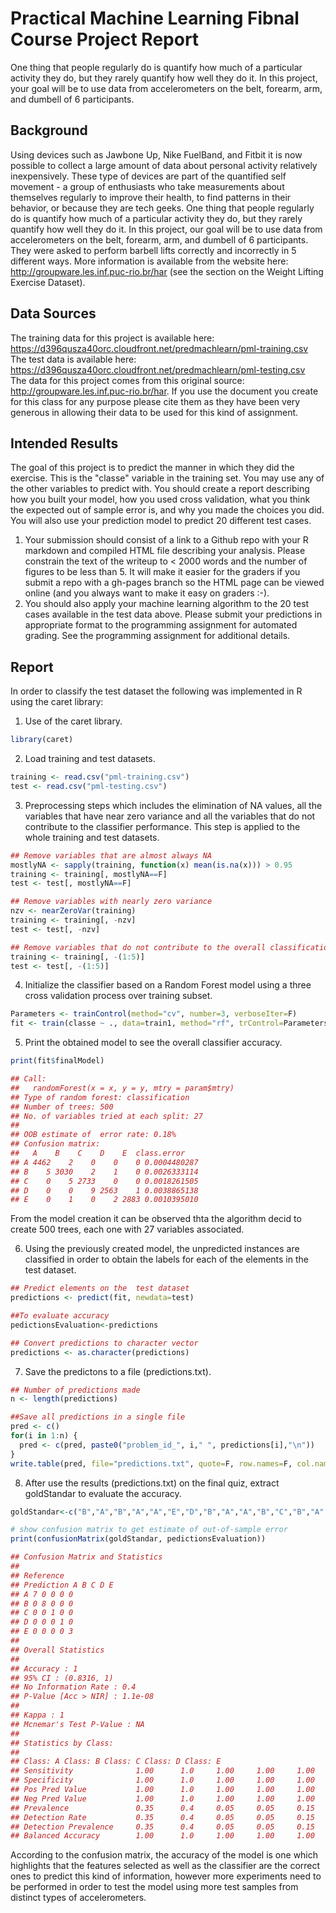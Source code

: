 Practical Machine Learning Fibnal Course Project Report
================================================

One thing that people regularly do is quantify how much of a particular activity they do, but 
they rarely quantify how well they do it. In this project, your goal will be to use data from 
accelerometers on the belt, forearm, arm, and dumbell of 6 participants.

Background
----------

Using devices such as Jawbone Up, Nike FuelBand, and Fitbit it is now possible to collect a large 
amount of data about personal activity relatively inexpensively. These type of devices are part 
of the quantified self movement - a group of enthusiasts who take measurements about themselves 
regularly to improve their health, to find patterns in their behavior, or because they are tech 
geeks. One thing that people regularly do is quantify how much of a particular activity they do, 
but they rarely quantify how well they do it. In this project, our goal will be to use data from 
accelerometers on the belt, forearm, arm, and dumbell of 6 participants. They were asked to 
perform barbell lifts correctly and incorrectly in 5 different ways. More information is 
available from the website here: http://groupware.les.inf.puc-rio.br/har (see the section on 
the Weight Lifting Exercise Dataset).

Data Sources
------------

The training data for this project is available here:  
[<https://d396qusza40orc.cloudfront.net/predmachlearn/pml-training.csv>](https://d396qusza40orc.cloudfront.net/predmachlearn/pml-training.csv)  
The test data is available here:  
[<https://d396qusza40orc.cloudfront.net/predmachlearn/pml-testing.csv>](https://d396qusza40orc.cloudfront.net/predmachlearn/pml-testing.csv)  
The data for this project comes from this original source: [<http://groupware.les.inf.puc-rio.br/har>](http://groupware.les.inf.puc-rio.br/har). If you use the document you create for this class for any purpose please cite them as they have been very generous in allowing their data to be used for this kind of assignment.  

Intended Results
----------------

The goal of this project is to predict the manner in which they did the exercise. This is the "classe" variable in the training set. You may use any of the other variables to predict with. You should create a report describing how you built your model, how you used cross validation, what you think the expected out of sample error is, and why you made the choices you did. You will also use your prediction model to predict 20 different test cases.  
1. Your submission should consist of a link to a Github repo with your R markdown and compiled HTML file describing your analysis. Please constrain the text of the writeup to \< 2000 words and the number of figures to be less than 5. It will make it easier for the graders if you submit a repo with a gh-pages branch so the HTML page can be viewed online (and you always want to make it easy on graders :-).  
2. You should also apply your machine learning algorithm to the 20 test cases available in the test data above. Please submit your predictions in appropriate format to the programming assignment for automated grading. See the programming assignment for additional details.  

Report
----------------

In order to classify the test dataset the following was implemented in R using the caret library:

1. Use of the caret library.
``` r
library(caret)
```

2. Load training and test datasets. 

``` r
training <- read.csv("pml-training.csv")
test <- read.csv("pml-testing.csv")
```
3. Preprocessing steps which includes the elimination of NA values, all the variables that have near zero 
variance and all the variables that do not contribute to the classifier performance. This step is applied 
to the whole training and test datasets.

``` r
## Remove variables that are almost always NA
mostlyNA <- sapply(training, function(x) mean(is.na(x))) > 0.95
training <- training[, mostlyNA==F]
test <- test[, mostlyNA==F]

## Remove variables with nearly zero variance
nzv <- nearZeroVar(training)
training <- training[, -nzv]
test <- test[, -nzv]

## Remove variables that do not contribute to the overall classification process
training <- training[, -(1:5)]
test <- test[, -(1:5)]
```

4. Initialize the classifier based on a Random Forest model using a three cross validation 
process over training subset.

``` r
Parameters <- trainControl(method="cv", number=3, verboseIter=F)
fit <- train(classe ~ ., data=train1, method="rf", trControl=Parameters )
```

5. Print the obtained model to see the overall classifier accuracy.

``` r
print(fit$finalModel)
```

``` r
## Call:
##   randomForest(x = x, y = y, mtry = param$mtry) 
## Type of random forest: classification
## Number of trees: 500
## No. of variables tried at each split: 27
## 
## OOB estimate of  error rate: 0.18%
## Confusion matrix:
##   A    B    C    D    E  class.error
## A 4462    2    0    0    0 0.0004480287
## B    5 3030    2    1    0 0.0026333114
## C    0    5 2733    0    0 0.0018261505
## D    0    0    9 2563    1 0.0038865138
## E    0    1    0    2 2883 0.0010395010
```

From the model creation it can be observed thta the algorithm decid to create 500 
trees, each one with 27 variables associated.

6. Using the previously created model, the unpredicted instances are classified in order to 
obtain the labels for each of the elements in the test dataset.

``` r
## Predict elements on the  test dataset
predictions <- predict(fit, newdata=test)

##To evaluate accuracy
pedictionsEvaluation<-predictions

## Convert predictions to character vector
predictions <- as.character(predictions)
```

7. Save the predictons to a file (predictions.txt).

``` r
## Number of predictions made
n <- length(predictions)

##Save all predictions in a single file
pred <- c()
for(i in 1:n) {
  pred <- c(pred, paste0("problem_id_", i," ", predictions[i],"\n"))
}
write.table(pred, file="predictions.txt", quote=F, row.names=F, col.names=F)
```

8. After use the results (predictions.txt) on the final quiz, extract goldStandar to
evaluate the accuracy.

``` r
goldStandar<-c("B","A","B","A","A","E","D","B","A","A","B","C","B","A","E","E","A","B","B","B")

# show confusion matrix to get estimate of out-of-sample error
print(confusionMatrix(goldStandar, pedictionsEvaluation))
```

``` r
## Confusion Matrix and Statistics
## 
## Reference
## Prediction A B C D E
## A 7 0 0 0 0
## B 0 8 0 0 0
## C 0 0 1 0 0
## D 0 0 0 1 0
## E 0 0 0 0 3
## 
## Overall Statistics
## 
## Accuracy : 1          
## 95% CI : (0.8316, 1)
## No Information Rate : 0.4        
## P-Value [Acc > NIR] : 1.1e-08    
## 
## Kappa : 1          
## Mcnemar's Test P-Value : NA         
## 
## Statistics by Class:
## 
## Class: A Class: B Class: C Class: D Class: E
## Sensitivity              1.00      1.0     1.00     1.00     1.00
## Specificity              1.00      1.0     1.00     1.00     1.00
## Pos Pred Value           1.00      1.0     1.00     1.00     1.00
## Neg Pred Value           1.00      1.0     1.00     1.00     1.00
## Prevalence               0.35      0.4     0.05     0.05     0.15
## Detection Rate           0.35      0.4     0.05     0.05     0.15
## Detection Prevalence     0.35      0.4     0.05     0.05     0.15
## Balanced Accuracy        1.00      1.0     1.00     1.00     1.00
```

According to the confusion matrix, the accuracy of the model is one which highlights that the features selected as well
as the classifier are the correct ones to predict this kind of information, however more experiments need to be performed 
in order  to test the model using more test samples from distinct  types of accelerometers.